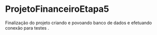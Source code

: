 # ProjetoFinanceiroEtapa5
 Finalização do projeto criando e povoando banco de dados e efetuando conexão para testes .
